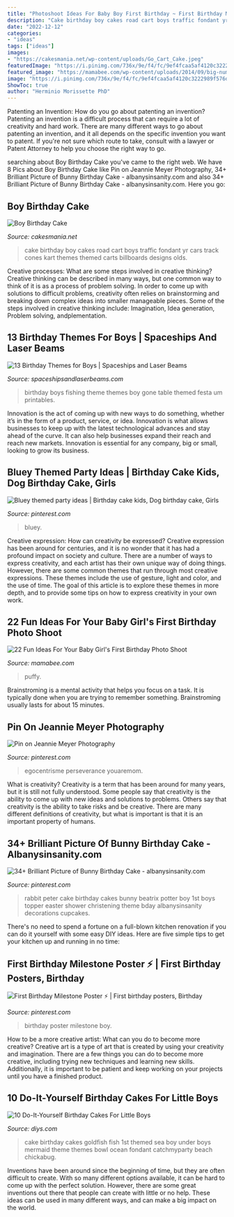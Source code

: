 ```yaml
---
title: "Photoshoot Ideas For Baby Boy First Birthday ~ First Birthday Milestone Poster ⚡️"
description: "Cake birthday boy cakes road cart boys traffic fondant yr cars track cones kart themes themed carts billboards designs olds"
date: "2022-12-12"
categories:
- "ideas"
tags: ["ideas"]
images:
- "https://cakesmania.net/wp-content/uploads/Go_Cart_Cake.jpeg"
featuredImage: "https://i.pinimg.com/736x/9e/f4/fc/9ef4fcaa5af4120c3222989f576dba5b--birthday-board-baby-crafts.jpg"
featured_image: "https://mamabee.com/wp-content/uploads/2014/09/big-number-for-a-big-girl.jpg"
image: "https://i.pinimg.com/736x/9e/f4/fc/9ef4fcaa5af4120c3222989f576dba5b--birthday-board-baby-crafts.jpg"
ShowToc: true
author: "Herminio Morissette PhD"
---
```



Patenting an Invention: How do you go about patenting an invention?
Patenting an invention is a difficult process that can require a lot of creativity and hard work. There are many different ways to go about patenting an invention, and it all depends on the specific invention you want to patent. If you're not sure which route to take, consult with a lawyer or Patent Attorney to help you choose the right way to go.

	

		
searching about Boy Birthday Cake you've came to the right web. We have 8 Pics about Boy Birthday Cake like Pin on Jeannie Meyer Photography, 34+ Brilliant Picture of Bunny Birthday Cake - albanysinsanity.com and also 34+ Brilliant Picture of Bunny Birthday Cake - albanysinsanity.com. Here you go:
		
    
## Boy Birthday Cake

<img loading=lazy src="https://cakesmania.net/wp-content/uploads/Go_Cart_Cake.jpeg" onerror="this.onerror=null;this.src='https://tse2.mm.bing.net/th?id=OIP.GdLUd2DclDj24ocWXoB-4gHaJ4&amp;pid=15.1';" alt="Boy Birthday Cake">

_Source: cakesmania.net_

>cake birthday boy cakes road cart boys traffic fondant yr cars track cones kart themes themed carts billboards designs olds. 

	

Creative processes: What are some steps involved in creative thinking?
Creative thinking can be described in many ways, but one common way to think of it is as a process of problem solving. In order to come up with solutions to difficult problems, creativity often relies on brainstorming and breaking down complex ideas into smaller manageable pieces. Some of the steps involved in creative thinking include: Imagination, Idea generation, Problem solving, andplementation.

    
## 13 Birthday Themes For Boys | Spaceships And Laser Beams

<img loading=lazy src="http://spaceshipsandlaserbeams.com/wp-content/uploads/2016/05/5-boys-gone-fishing-birthday-party-dessert-table.jpg" onerror="this.onerror=null;this.src='https://tse4.mm.bing.net/th?id=OIP.7TUERBldKyqz6adQAp1c2gHaLH&amp;pid=15.1';" alt="13 Birthday Themes for Boys | Spaceships and Laser Beams">

_Source: spaceshipsandlaserbeams.com_

>birthday boys fishing theme themes boy gone table themed festa um printables. 

	

Innovation is the act of coming up with new ways to do something, whether it’s in the form of a product, service, or idea. Innovation is what allows businesses to keep up with the latest technological advances and stay ahead of the curve. It can also help businesses expand their reach and reach new markets. Innovation is essential for any company, big or small, looking to grow its business.

    
## Bluey Themed Party Ideas | Birthday Cake Kids, Dog Birthday Cake, Girls

<img loading=lazy src="https://i.pinimg.com/736x/75/60/12/7560126a01e5345ca95901763c5a588f.jpg" onerror="this.onerror=null;this.src='https://tse3.mm.bing.net/th?id=OIP.I8jlefR4V1MmXbgGY0sLCwHaJ3&amp;pid=15.1';" alt="Bluey themed party ideas | Birthday cake kids, Dog birthday cake, Girls">

_Source: pinterest.com_

>bluey. 

	

Creative expression: How can creativity be expressed?
Creative expression has been around for centuries, and it is no wonder that it has had a profound impact on society and culture. There are a number of ways to express creativity, and each artist has their own unique way of doing things. However, there are some common themes that run through most creative expressions. These themes include the use of gesture, light and color, and the use of time. The goal of this article is to explore these themes in more depth, and to provide some tips on how to express creativity in your own work.

    
## 22 Fun Ideas For Your Baby Girl&#039;s First Birthday Photo Shoot

<img loading=lazy src="https://mamabee.com/wp-content/uploads/2014/09/big-number-for-a-big-girl.jpg" onerror="this.onerror=null;this.src='https://tse4.mm.bing.net/th?id=OIP.Oe6LhJlPcqSa2mMVG7NvVwHaLH&amp;pid=15.1';" alt="22 Fun Ideas For Your Baby Girl&#039;s First Birthday Photo Shoot">

_Source: mamabee.com_

>puffy. 

	

Brainstroming is a mental activity that helps you focus on a task. It is typically done when you are trying to remember something. Brainstroming usually lasts for about 15 minutes.

    
## Pin On Jeannie Meyer Photography

<img loading=lazy src="https://i.pinimg.com/736x/ba/b4/6c/bab46cde4f094a0e726d32444cf57aa4.jpg" onerror="this.onerror=null;this.src='https://tse1.mm.bing.net/th?id=OIP.HH1knhBaNrtgDwsMsEhq2wHaLH&amp;pid=15.1';" alt="Pin on Jeannie Meyer Photography">

_Source: pinterest.com_

>egocentrisme perseverance youaremom. 

	

What is creativity?
Creativity is a term that has been around for many years, but it is still not fully understood. Some people say that creativity is the ability to come up with new ideas and solutions to problems. Others say that creativity is the ability to take risks and be creative. There are many different definitions of creativity, but what is important is that it is an important property of humans.

    
## 34+ Brilliant Picture Of Bunny Birthday Cake - Albanysinsanity.com

<img loading=lazy src="https://i.pinimg.com/736x/d0/7b/e9/d07be9802a937ffa37d564e38c9c3986.jpg" onerror="this.onerror=null;this.src='https://tse2.mm.bing.net/th?id=OIP.qxDRmbhuH9xQMan7cbZDTgHaLe&amp;pid=15.1';" alt="34+ Brilliant Picture of Bunny Birthday Cake - albanysinsanity.com">

_Source: pinterest.com_

>rabbit peter cake birthday cakes bunny beatrix potter boy 1st boys topper easter shower christening theme bday albanysinsanity decorations cupcakes. 

	

There's no need to spend a fortune on a full-blown kitchen renovation if you can do it yourself with some easy DIY ideas. Here are five simple tips to get your kitchen up and running in no time: 

    
## First Birthday Milestone Poster ⚡️ | First Birthday Posters, Birthday

<img loading=lazy src="https://i.pinimg.com/736x/9e/f4/fc/9ef4fcaa5af4120c3222989f576dba5b--birthday-board-baby-crafts.jpg" onerror="this.onerror=null;this.src='https://tse4.mm.bing.net/th?id=OIP.FQbbgyQnl5rdP1fQ0B_VmgHaKT&amp;pid=15.1';" alt="First Birthday Milestone Poster ⚡️ | First birthday posters, Birthday">

_Source: pinterest.com_

>birthday poster milestone boy. 

	

How to be a more creative artist: What can you do to become more creative?
Creative art is a type of art that is created by using your creativity and imagination. There are a few things you can do to become more creative, including trying new techniques and learning new skills. Additionally, it is important to be patient and keep working on your projects until you have a finished product.

    
## 10 Do-It-Yourself Birthday Cakes For Little Boys

<img loading=lazy src="https://cdn.diys.com/wp-content/uploads/2015/06/Goldfish-Themes.jpg" onerror="this.onerror=null;this.src='https://tse4.mm.bing.net/th?id=OIP.1oSFwlmA2f7ug5ctscW2vwHaKz&amp;pid=15.1';" alt="10 Do-It-Yourself Birthday Cakes For Little Boys">

_Source: diys.com_

>cake birthday cakes goldfish fish 1st themed sea boy under boys mermaid theme themes bowl ocean fondant catchmyparty beach chickabug. 

	

Inventions have been around since the beginning of time, but they are often difficult to create. With so many different options available, it can be hard to come up with the perfect solution. However, there are some great inventions out there that people can create with little or no help. These ideas can be used in many different ways, and can make a big impact on the world.

